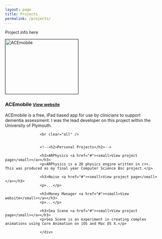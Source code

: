 ```yaml
---
layout: page
title: Projects
permalink: /projects/
---
```


Project info here


<div class="projects">
                        <img src="{{ "/images/acemobile_screenshot.jpg" | prepend: site.baseurl }}" border="1" alt="ACEmobile" width="240" height="180">
                        <h3>ACEmobile <a href="http://acemobile.org"><small>View website</small></a></h3>
                        <p>ACEmobile is a free, iPad based app for use by clinicians to support dementia assessment. I was the lead developer on this project within the University of Plymouth.</p>
                    
                    
                    <br clear="all" />
                    
                    
                    <!--<h2>Personal Projects</h2>-->
                    
                    <h3>ARPhysics <a href="#"><small>View project page</small></a></h3>
                    <p>ARPhysics is a 2D physics engine written in c++. This was produced as my final year Computer Science Bsc project.</p>
                    
                    <h3>Noise <a href="#"><small>View project page</small></a></h3>
                    <p>...</p>
                    
                    <h3>Money Manager <a href="#"><small>View website</small></a></h3>
                    <p>...</p>
                    
                    <h3>Sea Scene <a href="#"><small>View project page</small></a></h3>
                    <p>Sea Scene is an experiment in creating complex animations using Core Animation on iOS and Mac OS X.</p>
                    
                    </div>

